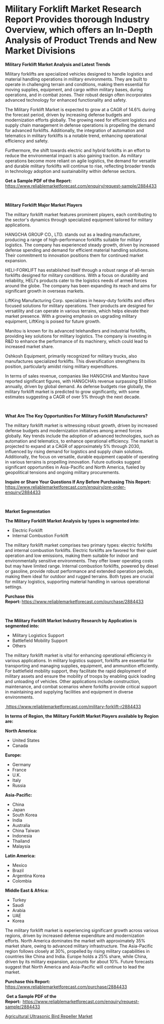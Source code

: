 <p><h1>Military Forklift Market Research Report Provides thorough Industry Overview, which offers an In-Depth Analysis of Product Trends and New Market Divisions</h1></p><p><strong>Military Forklift Market Analysis and Latest Trends</strong></p>
<p><p>Military forklifts are specialized vehicles designed to handle logistics and material handling operations in military environments. They are built to operate in challenging terrain and conditions, making them essential for moving supplies, equipment, and cargo within military bases, during operations, and in combat zones. Their robust design often incorporates advanced technology for enhanced functionality and safety.</p><p>The Military Forklift Market is expected to grow at a CAGR of 14.6% during the forecast period, driven by increasing defense budgets and modernization efforts globally. The growing need for efficient logistics and supply chain management in defense operations is propelling the demand for advanced forklifts. Additionally, the integration of automation and telematics in military forklifts is a notable trend, enhancing operational efficiency and safety. </p><p>Furthermore, the shift towards electric and hybrid forklifts in an effort to reduce the environmental impact is also gaining traction. As military operations become more reliant on agile logistics, the demand for versatile and durable military forklifts will continue to rise, reflecting broader trends in technology adoption and sustainability within defense sectors.</p></p>
<p><strong>Get a Sample PDF of the Report:&nbsp;</strong> <a href="https://www.reliablemarketforecast.com/enquiry/request-sample/2884433?utm_campaign=3046&utm_medium=2&utm_source=Github&utm_content=ia&utm_term=13032025&utm_id=military-forklift">https://www.reliablemarketforecast.com/enquiry/request-sample/2884433</a></p>
<p>&nbsp;</p>
<p><strong>Military Forklift Major Market Players</strong></p>
<p><p>The military forklift market features prominent players, each contributing to the sector's dynamics through specialized equipment tailored for military applications. </p><p>HANGCHA GROUP CO., LTD. stands out as a leading manufacturer, producing a range of high-performance forklifts suitable for military logistics. The company has experienced steady growth, driven by increased defense spending and demand for efficient material handling solutions. Their commitment to innovation positions them for continued market expansion.</p><p>HELI-FORKLIFT has established itself through a robust range of all-terrain forklifts designed for military conditions. With a focus on durability and reliability, HELI's products cater to the logistics needs of armed forces around the globe. The company has been expanding its reach and aims for significant growth in overseas markets.</p><p>LiftKing Manufacturing Corp. specializes in heavy-duty forklifts and offers focused solutions for military operations. Their products are designed for versatility and can operate in various terrains, which helps elevate their market presence. With a growing emphasis on upgrading military equipment, LiftKing is poised for future growth.</p><p>Manitou is known for its advanced telehandlers and industrial forklifts, providing key solutions for military logistics. The company is investing in R&D to enhance the performance of its machinery, which could lead to increased market share. </p><p>Oshkosh Equipment, primarily recognized for military trucks, also manufactures specialized forklifts. This diversification strengthens its position, particularly amidst rising military expenditures.</p><p>In terms of sales revenue, companies like HANGCHA and Manitou have reported significant figures, with HANGCHA’s revenue surpassing $1 billion annually, driven by global demand. As defense budgets rise globally, the military forklift market is predicted to grow significantly, with some estimates suggesting a CAGR of over 5% through the next decade.</p></p>
<p>&nbsp;</p>
<p><strong>What Are The Key Opportunities For Military Forklift Manufacturers?</strong></p>
<p><p>The military forklift market is witnessing robust growth, driven by increased defense budgets and modernization initiatives among armed forces globally. Key trends include the adoption of advanced technologies, such as automation and telematics, to enhance operational efficiency. The market is projected to expand at a CAGR of approximately 5% through 2030, influenced by rising demand for logistics and supply chain solutions. Additionally, the focus on versatile, durable equipment capable of operating in various terrains is propelling innovation. Future outlooks suggest significant opportunities in Asia-Pacific and North America, fueled by geopolitical tensions and ongoing military procurements.</p></p>
<p><strong>Inquire or Share Your Questions If Any Before Purchasing This Report:</strong> <a href="https://www.reliablemarketforecast.com/enquiry/pre-order-enquiry/2884433?utm_campaign=3046&utm_medium=2&utm_source=Github&utm_content=ia&utm_term=13032025&utm_id=military-forklift">https://www.reliablemarketforecast.com/enquiry/pre-order-enquiry/2884433</a></p>
<p>&nbsp;</p>
<p><strong>Market Segmentation</strong></p>
<p><strong>The Military Forklift Market Analysis by types is segmented into:</strong></p>
<p><ul><li> Electric Forklift</li><li>Internal Combustion Forklift </li></ul></p>
<p><p>The military forklift market comprises two primary types: electric forklifts and internal combustion forklifts. Electric forklifts are favored for their quiet operation and low emissions, making them suitable for indoor and environmentally sensitive environments. They offer lower operating costs but may have limited range. Internal combustion forklifts, powered by diesel or gasoline, provide robust performance and extended operation periods, making them ideal for outdoor and rugged terrains. Both types are crucial for military logistics, supporting material handling in various operational settings.</p></p>
<p><strong>Purchase this Report:&nbsp;</strong><a href="https://www.reliablemarketforecast.com/purchase/2884433?utm_campaign=3046&utm_medium=2&utm_source=Github&utm_content=ia&utm_term=13032025&utm_id=military-forklift">https://www.reliablemarketforecast.com/purchase/2884433</a></p>
<p>&nbsp;</p>
<p><strong>The Military Forklift Market Industry Research by Application is segmented into:</strong></p>
<p><ul><li> Military Logistics Support</li><li>Battlefield Mobility Support</li><li>Others </li></ul></p>
<p><p>The military forklift market is vital for enhancing operational efficiency in various applications. In military logistics support, forklifts are essential for transporting and managing supplies, equipment, and ammunition efficiently. For battlefield mobility support, they facilitate the rapid deployment of military assets and ensure the mobility of troops by enabling quick loading and unloading of vehicles. Other applications include construction, maintenance, and combat scenarios where forklifts provide critical support in maintaining and supplying facilities and equipment in diverse environments.</p></p>
<p><a href="https://www.reliablemarketforecast.com/military-forklift-r2884433?utm_campaign=3046&utm_medium=2&utm_source=Github&utm_content=ia&utm_term=13032025&utm_id=military-forklift">&nbsp;https://www.reliablemarketforecast.com/military-forklift-r2884433</a></p>
<p><strong>In terms of Region, the Military Forklift Market Players available by Region are:</strong></p>
<p>
    <p> <strong> North America: </strong>
        <ul>
            <li>United States</li>
            <li>Canada</li>
        </ul>
        </p> 
    <p> <strong> Europe: </strong>
        <ul>
            <li>Germany</li>
            <li>France</li>
            <li>U.K.</li>
            <li>Italy</li>
            <li>Russia</li>
        </ul>
        </p> 
    <p> <strong> Asia-Pacific: </strong>
        <ul>
            <li>China</li>
            <li>Japan</li>
            <li>South Korea</li>
            <li>India</li>
            <li>Australia</li>
            <li>China Taiwan</li>
            <li>Indonesia</li>
            <li>Thailand</li>
            <li>Malaysia</li>
        </ul>
        </p> 
    <p> <strong> Latin America: </strong>
        <ul>
            <li>Mexico</li>
            <li>Brazil</li>
            <li>Argentina Korea</li>
            <li>Colombia</li>
        </ul>
        </p> 
    <p> <strong> Middle East & Africa: </strong>
        <ul>
            <li>Turkey</li>
            <li>Saudi</li>
            <li>Arabia</li>
            <li>UAE</li>
            <li>Korea</li>
        </ul>
    </p>
    </p>
<p><p>The military forklift market is experiencing significant growth across various regions, driven by increased defense expenditure and modernization efforts. North America dominates the market with approximately 35% market share, owing to advanced military infrastructure. The Asia-Pacific region follows closely at 30%, propelled by rising military capabilities in countries like China and India. Europe holds a 25% share, while China, driven by its military expansion, accounts for about 10%. Future forecasts suggest that North America and Asia-Pacific will continue to lead the market.</p></p>
<p><strong>Purchase this Report: </strong><a href="https://www.reliablemarketforecast.com/purchase/2884433?utm_campaign=3046&utm_medium=2&utm_source=Github&utm_content=ia&utm_term=13032025&utm_id=military-forklift">https://www.reliablemarketforecast.com/purchase/2884433</a></p>
<p>&nbsp;<strong>Get a Sample PDF of the Report:&nbsp;&nbsp;</strong><a href="https://www.reliablemarketforecast.com/enquiry/request-sample/2884433?utm_campaign=3046&utm_medium=2&utm_source=Github&utm_content=ia&utm_term=13032025&utm_id=military-forklift">https://www.reliablemarketforecast.com/enquiry/request-sample/2884433</a></p>
<p><strong></strong></p>
<p><p><a href="https://github.com/ajayanhaizan/Market-Research-Report-List-1/blob/main/agricultural-ultrasonic-bird-repeller-market.md?utm_campaign=3046&utm_medium=2&utm_source=Github&utm_content=ia&utm_term=13032025&utm_id=military-forklift">Agricultural Ultrasonic Bird Repeller Market</a></p></p>